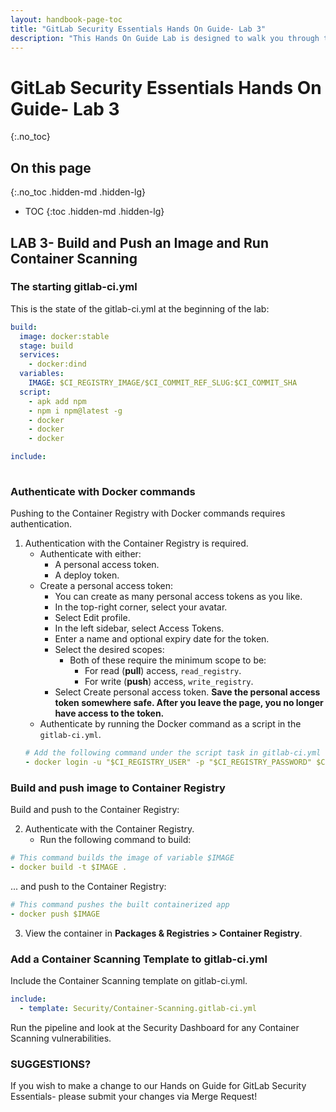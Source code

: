 ```yaml
---
layout: handbook-page-toc
title: "GitLab Security Essentials Hands On Guide- Lab 3"
description: "This Hands On Guide Lab is designed to walk you through the lab exercises used in the GitLab Security Essentials course."
---
```

# GitLab Security Essentials Hands On Guide- Lab 3
{:.no_toc}

## On this page
{:.no_toc .hidden-md .hidden-lg}

- TOC
{:toc .hidden-md .hidden-lg}

## LAB 3- Build and Push an Image and Run Container Scanning
### The starting gitlab-ci.yml
This is the state of the gitlab-ci.yml at the beginning of the lab:
```yml
build:
  image: docker:stable
  stage: build
  services:
    - docker:dind
  variables:
    IMAGE: $CI_REGISTRY_IMAGE/$CI_COMMIT_REF_SLUG:$CI_COMMIT_SHA
  script:
    - apk add npm
    - npm i npm@latest -g
    - docker 
    - docker 
    - docker 

include:
  
```
### Authenticate with Docker commands
Pushing to the Container Registry with Docker commands requires authentication.
1. Authentication with the Container Registry is required.    
   - Authenticate with either:
       - A personal access token.
       - A deploy token.      
   - Create a personal access token:
       - You can create as many personal access tokens as you like.
       - In the top-right corner, select your avatar.
       - Select Edit profile.
       - In the left sidebar, select Access Tokens.
       - Enter a name and optional expiry date for the token.
       - Select the desired scopes:
           - Both of these require the minimum scope to be:
                - For read (**pull**) access, `read_registry`.
                - For write (**push**) access, `write_registry`.
        - Select Create personal access token.
        **Save the personal access token somewhere safe. After you leave the page, you no longer have access to the token.**
    - Authenticate by running the Docker command as a script in the `gitlab-ci.yml`.   
   ```yml
   # Add the following command under the script task in gitlab-ci.yml
   - docker login -u "$CI_REGISTRY_USER" -p "$CI_REGISTRY_PASSWORD" $CI_REGISTRY
   ```
### Build and push image to Container Registry
Build and push to the Container Registry:

2. Authenticate with the Container Registry.    
    - Run the following command to build:
```yml
# This command builds the image of variable $IMAGE
- docker build -t $IMAGE .
```
... and push to the Container Registry:
```yml
# This command pushes the built containerized app
- docker push $IMAGE
```
3. View the container in **Packages & Registries > Container Registry**.
### Add a Container Scanning Template to gitlab-ci.yml
Include the Container Scanning template on gitlab-ci.yml.
```yml
include:
  - template: Security/Container-Scanning.gitlab-ci.yml
```
Run the pipeline and look at the Security Dashboard for any Container Scanning vulnerabilities. 

### SUGGESTIONS?

If you wish to make a change to our Hands on Guide for GitLab Security Essentials- please submit your changes via Merge Request!


